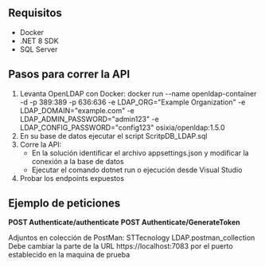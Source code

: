 
## Requisitos
- Docker
- .NET 8 SDK
- SQL Server

## Pasos para correr la API
1. Levanta OpenLDAP con Docker: docker run --name openldap-container -d   -p 389:389 -p 636:636   -e LDAP_ORG="Example Organization"   -e LDAP_DOMAIN="example.com"   -e LDAP_ADMIN_PASSWORD="admin123"   -e LDAP_CONFIG_PASSWORD="config123"   osixia/openldap:1.5.0
2. En su base de datos ejecutar el script ScritpDB_LDAP.sql
3. Corre la API: 
	* En la solución identificar el archivo appsettings.json y modificar la conexión a la base de datos 
	* Ejecutar el comando dotnet run o ejecución desde Visual Studio
4. Probar los endpoints expuestos

## Ejemplo de peticiones
**POST Authenticate/authenticate**
**POST Authenticate/GenerateToken**

Adjuntos en colección de PostMan: STTecnology LDAP.postman_collection
Debe cambiar la parte de la URL https://localhost:7083 por el puerto establecido en la maquina de prueba